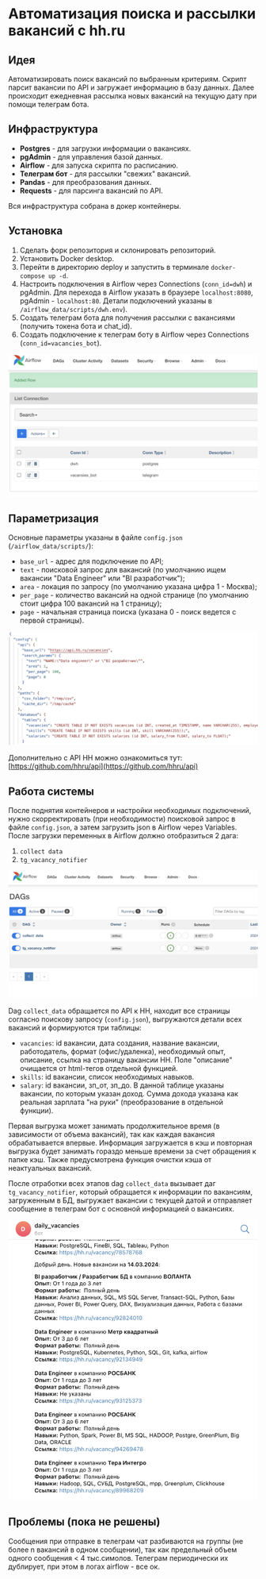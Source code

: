 # Автоматизация поиска и рассылки вакансий с hh.ru

## Идея
Автоматизировать поиск вакансий по выбранным критериям. Скрипт парсит вакансии по API и загружает информацию в базу данных. Далее происходит ежедневная рассылка новых вакансий на текущую дату при помощи телеграм бота.

## Инфраструктура
- **Postgres** - для загрузки информации о вакансиях.
- **pgAdmin** - для управления базой данных.
- **Airflow** - для запуска скрипта по расписанию.
- **Телеграм бот** - для рассылки "свежих" вакансий.
- **Pandas** - для преобразования данных.
- **Requests** - для парсинга вакансий по API.

Вся инфраструктура собрана в докер контейнеры.

## Установка
1. Сделать форк репозитория и склонировать репозиторий.
2. Установить Docker desktop.
3. Перейти в директорию deploy и запустить в терминале `docker-compose up -d`.
4. Настроить подключения в Airflow через Connections (`conn_id=dwh`) и pgAdmin. Для перехода в Airflow указать в браузере `localhost:8080`, pgAdmin - `localhost:80`. Детали подключений указаны в `/airflow_data/scripts/dwh.env`).
5. Создать телеграм бота для получения рассылки с вакансиями (получить токена бота и chat_id).
6. Создать подключение к телеграм боту в Airflow через Connections (`conn_id=vacancies_bot`).

![connections](./images/img_conn.jpg)

## Параметризация
Основные параметры указаны в файле `config.json` (`/airflow_data/scripts/`):
- `base_url` - адрес для подключение по API;
- `text` - поисковой запрос для вакансий (по умолчанию ищем вакансии "Data Engineer" или "BI разработчик");
- `area` - локация по запросу (по умолчанию указана цифра 1 - Москва);
- `per_page` - количество вакансий на одной странице (по умолчанию стоит цифра 100 вакансий на 1 страницу);
- `page` - начальная страница поиска (указана 0 - поиск ведется с первой страницы).

![connections](./images/img_config.jpg)

Дополнительно с API HH можно ознакомиться тут: [https://github.com/hhru/api](https://github.com/hhru/api)

## Работа системы
После поднятия контейнеров и настройки необходимых подключений, нужно скорректировать (при необходимости) поисковой запрос в файле `config.json`, а затем загрузить json в Airflow через Variables. После загрузки переменных в Airflow должно отобразиться 2 дага:
1. `collect data`
2. `tg_vacancy_notifier`


![connections](./images/img_dags.jpg)


Dag `collect_data` обращается по API к HH, находит все страницы согласно поискову запросу (`config.json`), выгружаются детали всех вакансий и формируются три таблицы:
- `vacancies`: id вакансии, дата создания, название вакансии, работодатель, формат (офис/удаленка), необходимый опыт, описание, ссылка на страницу вакансии HH. Поле "описание" очищается от html-тегов отдельной функцией.
- `skills`: id вакансии, список необходимых навыков.
- `salary`: id вакансии, зп_от, зп_до. В данной таблице указаны вакансии, по которым указан доход. Сумма дохода указана как реальная зарплата "на руки" (преобразование в отдельной функции).

Первая выгрузка может занимать продолжительное время (в зависимости от объема вакансий), так как каждая вакансия обрабатывается впервые. Информация загружается в кэш и повторная выгрузка будет занимать гораздо меньше времени за счет обращения к папке кэш. Также предусмотрена функция очистки кэша от неактуальных вакансий.

После отработки всех этапов dag `collect_data` вызывает даг `tg_vacancy_notifier`, который обращается к информации по вакансиям, загруженным в БД, выгружает вакансии с текущей датой и отправляет сообщение в телеграм бот с основной информацией о вакансиях.

![tg_bot](./images/img_bot.jpg)

## Проблемы (пока не решены)
Сообщения при отправке в телеграм чат разбиваются на группы (не более n вакансий в одном сообщении), так как предельный объем одного сообщения < 4 тыс.симолов.
Телеграм периодически их дублирует, при этом в логах airflow - все ок.

